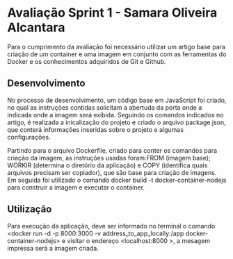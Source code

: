 # Avaliação Sprint 1 - Samara Oliveira Alcantara

    
Para o cumprimento da avaliação foi necessário 
utilizar um artigo base para criação de um 
container e uma imagem em conjunto com as 
ferramentas do Docker e os conhecimentos 
adquiridos de Git e Github. 

## Desenvolvimento

No processo de desenvolvimento, um código base 
em JavaScript foi criado, no qual as instruções
contidas solicitam a abertuda da porta onde a 
indicada onde a imagem será exibida.
Seguindo os comandos indicados no artigo, é realizada
a inicalização do projeto e criado o arquivo package.json,
que conterá informações inseridas sobre o projeto 
e algumas configurações.

Partindo para o arquivo Dockerfile, criado para conter 
os comandos para criação da imagem, as instruções 
usadas foram:FROM (imagem base);
WORKIR (determina o diretório da aplicação) e 
COPY (identifica quais arquivos precisam ser copiador), 
que são base para criação de imagens. Em seguida foi utilizado 
o comando docker build -t docker-container-nodejs para 
construir a imagem e executar o container. 



## Utilização

Para execução da aplicação, deve ser informado no terminal 
o comando <docker run -d -p 8000:3000 -v address_to_app_locally:/app docker-container-nodejs>
e visitar o endereço <localhost:8000 >, 
a mesagem impressa será a imagem criada.